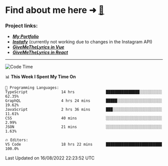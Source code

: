# Find about me here ➜ [🧑](https://pauabella.dev)

### Project links:
- ***[My Portfolio](https://pauabella.dev)***
- ***[Instafy](https://instafy.me)*** (currently not working due to changes in the Instagram API)
- ***[GiveMeTheLyrics in Vue](https://lyrics.pauabella.dev)***
- ***[GiveMeTheLyrics in React](https://pauabella.dev/GiveMeTheLyrics)***

---
<!--START_SECTION:waka-->
![Code Time](http://img.shields.io/badge/Code%20Time-971%20hrs%2049%20mins-blue)

📊 **This Week I Spent My Time On** 

```text
💬 Programming Languages: 
TypeScript               14 hrs              ███████████████░░░░░░░░░░   62.35% 
GraphQL                  4 hrs 24 mins       █████░░░░░░░░░░░░░░░░░░░░   19.62% 
JavaScript               2 hrs 36 mins       ███░░░░░░░░░░░░░░░░░░░░░░   11.61% 
CSS                      40 mins             ░░░░░░░░░░░░░░░░░░░░░░░░░   2.99% 
JSON                     21 mins             ░░░░░░░░░░░░░░░░░░░░░░░░░   1.63%

🔥 Editors: 
VS Code                  18 hrs 22 mins      █████████████████████████   100.0%

```


 Last Updated on 16/08/2022 22:23:52 UTC
<!--END_SECTION:waka-->
